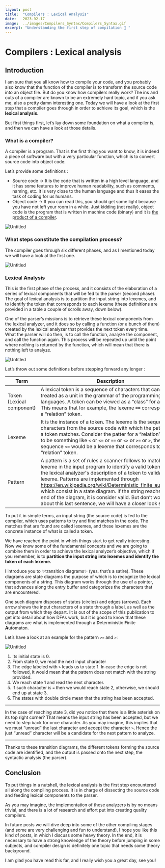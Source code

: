 ```yaml
---
layout: post
title:  "Compilers : Lexical Analysis"
date:   2023-02-17
image:  ../images/Compilers_Syntax/Compilers_Syntax.gif
excerpt: "Understanding the first step of compilation 🔣 "
---
```


# Compilers : Lexical analysis

## Introduction

I am sure that you all know how to compile your code, and you probably also know that the function of the compiler is to transform the source code into an object file. But do you know how compilers really work? The ins and outs of a compiler are known to be an extremely hard topic, and if you ask me, also a pretty damn interesting one. Today we will have a look at the first step that a compiler goes through in order to achieve its goal, which is the **lexical analysis**.

But first things first, let’s lay down some foundation on what a compiler is, and then we can have a look at those details.

### What is a compiler?

A compiler is a program. That is the first thing you want to know, it is indeed a piece of software but with a very particular function, which is to convert source code into object code.

Let’s provide some definitions :

- Source code → It is the code that is written in a high level language, and it has some features to improve human readability, such as comments, naming, etc. It is very close to the human language and thus it eases the task of coding for us humans.
- Object code → If you can read this, you should get some light because you have not left your room in a while. Just kidding (not really), object code is the program that is written in machine code (binary) and it is [the product of a compiler](https://en.wikipedia.org/wiki/Object_code).


![Untitled](../images/Compilers_Syntax/Untitled.png)

### What steps constitute the compilation process?

The compiler goes through six different phases, and as I mentioned today we will have a look at the first one.

![Untitled](../images/Compilers_Syntax/Untitled%201.png)

### Lexical Analysis

This is the first phase of the process, and it consists of the elaboration of a series of lexical components that will be fed to the parser (second phase). The goal of lexical analysis is to partition the input string into lexemes, and to identify the token that corresponds to each lexeme (these definitions are provided in a table a couple of scrolls away, down below).

One of the parser’s missions is to retrieve these lexical components from the lexical analyzer, and it does so by calling a function (or a bunch of them) created by the lexical analyzer that provides the next token every time. What the parser will do then, is to call the function, analyze the component, and call the function again. This process will be repeated up until the point where nothing is returned by the function, which will mean that there is nothing left to analyze.

![Untitled](../images/Compilers_Syntax/Untitled%202.png)

Let’s throw out some definitions before stepping forward any longer :

| Term | Description |
| --- | --- |
| Token (Lexical component) | A lexical token is a sequence of characters that can be treated as a unit in the grammar of the programming languages. A token can be viewed as a “class” for a lexeme. This means that for example, the lexeme `==` corresponds to a “relation” token. |
| Lexeme | It is the instance of a token. The lexeme is the sequence of characters from the source code with which the pattern for a token matches. Consider the patter for a “relation” token to be something like `<` or `<=` or `==` or `<>` or `>=` or `>`, then the sequence `<=` would be a lexeme that corresponds to the “relation” token. |
| Pattern | A pattern is a set of rules a scanner follows to match a lexeme in the input program to identify a valid token. It is like the lexical analyzer's description of a token to validate a lexeme. Patterns are implemented through https://en.wikipedia.org/wiki/Deterministic_finite_automaton, which consist in a state diagram. If the string reaches the end of the diagram, it is consider valid. But don’t worry about this last sentence, we will have a closer look soon.  |

To put it in simple terms, an input string (the source code) is fed to the compiler, which uses patterns to try and find matches in the code. The matches that are found are called lexemes, and these lexemes are the concrete instance of what is called a token.

We have reached the point in which things start to get really interesting. Now we know some of the fundamental concepts and we are going to combine them in order to achieve the lexical analyzer’s objective, which if you remember, is to **partition the input string into lexemes and identify the token of each lexeme.**

I introduce you to ✨transition diagrams✨ (yes, that’s a satire). These diagrams are state diagrams the purpose of which is to recognize the lexical components of a string. This diagram works through the use of a pointer, that advances along the entry buffer and categorizes the characters that are encountered.

One such diagram disposes of states (circles) and edges (arrows). Each arrow shows the input characters of a state through a label, as well as the output from which they depart. Iit is out of the scope of this publication to get into detail about how DFAs work, but it is good to know that these diagrams are what is implemented through a **D**eterministic **F**inite **A**utomaton.

Let’s have a look at an example for the pattern `>=` and `>`:

![Untitled](../images/Compilers_Syntax/Untitled%203.png)

1. Its initial state is 0.
2. From state 0, we read the next input character
3. The edge labeled with `>` leads us to state 1. In case the edge is not followed, it would mean that the pattern does not match with the string provided.
4. We reach state 1 and read the next character.
5. If such character is `=` then we would reach state 2, otherwise, we should end up at state 3.
6. The states with double circle mean that the string has been accepted.

---

In the case of reaching state 3, did you notice that there is a little asterisk on its top right corner? That means the input string has been accepted, but we need to step back for once character. As you may imagine, this implies that we must “unread” the last character and accept the character `>`. Hence the just “unread” character will be a candidate for the next pattern to analyze.

---

Thanks to these transition diagrams, the different tokens forming the source code are identified, and the output is passed onto the next step, the syntactic analysis (the parser). 

## Conclusion

To put things in a nutshell, the lexical analysis is the first step encountered all along the compiling process. It is in charge of dissecting the source code and feeding lexical components to the parser.

As you may imagine, the implementation of these analyzers is by no means trivial, and there is a lot of research and effort put into creating quality compilers.

In future posts we will dive deep into some of the other compiling stages (and some are very challenging and fun to understand), I hope you like this kind of posts, in which I discuss some heavy theory. In the end, it is necessary to have a strong knowledge of the theory before jumping in some subjects, and compiler design is definitely one topic that needs some theory background.

I am glad you have read this far, and I really wish you a great day, see you!
